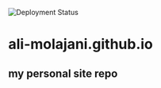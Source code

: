 ![Deployment Status](https://img.shields.io/cirrus/github/ali-molajani/ali-molajani.github.io/master)
# ali-molajani.github.io
## my personal site repo
